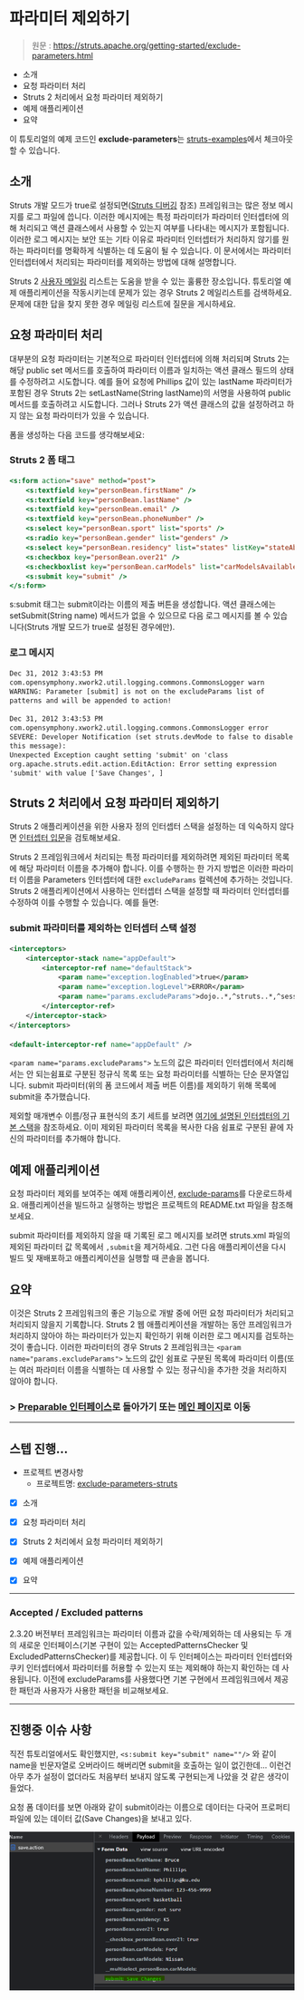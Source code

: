 # 파라미터 제외하기

> 원문 : https://struts.apache.org/getting-started/exclude-parameters.html

* 소개
* 요청 파라미터 처리
* Struts 2 처리에서 요청 파라미터 제외하기
* 예제 애플리케이션
* 요약


이 튜토리얼의 예제 코드인 **exclude-parameters**는 [struts-examples](https://github.com/apache/struts-examples)에서 체크아웃할 수 있습니다.



## 소개

Struts 개발 모드가 true로 설정되면([Struts 디버깅](../debugging-struts) 참조) 프레임워크는 많은 정보 메시지를 로그 파일에 씁니다. 이러한 메시지에는 특정 파라미터가 파라미터 인터셉터에 의해 처리되고 액션 클래스에서 사용할 수 있는지 여부를 나타내는 메시지가 포함됩니다. 이러한 로그 메시지는 보안 또는 기타 이유로 파라미터 인터셉터가 처리하지 않기를 원하는 파라미터를 명확하게 식별하는 데 도움이 될 수 있습니다. 이 문서에서는 파라미터 인터셉터에서 처리되는 파라미터를 제외하는 방법에 대해 설명합니다.

Struts 2 [사용자 메일링](http://struts.apache.org/mail.html) 리스트는 도움을 받을 수 있는 훌륭한 장소입니다. 튜토리얼 예제 애플리케이션을 작동시키는데 문제가 있는 경우 Struts 2 메일리스트를 검색하세요. 문제에 대한 답을 찾지 못한 경우 메일링 리스트에 질문을 게시하세요.





## 요청 파라미터 처리

대부분의 요청 파라미터는 기본적으로 파라미터 인터셉터에 의해 처리되며 Struts 2는 해당 public  set 메서드를 호출하여 파라미터 이름과 일치하는 액션 클래스 필드의 상태를 수정하려고 시도합니다. 예를 들어 요청에 Phillips 값이 있는 lastName 파라미터가 포함된 경우 Struts 2는 setLastName(String lastName)의 서명을 사용하여 public 메서드를 호출하려고 시도합니다. 그러나 Struts 2가 액션 클래스의 값을 설정하려고 하지 않는 요청 파라미터가 있을 수 있습니다.

폼을 생성하는 다음 코드를 생각해보세요:

### Struts 2 폼 태그

```jsp
<s:form action="save" method="post">
    <s:textfield key="personBean.firstName" /> 
    <s:textfield key="personBean.lastName" /> 
    <s:textfield key="personBean.email" />
    <s:textfield key="personBean.phoneNumber" />
    <s:select key="personBean.sport" list="sports" />
    <s:radio key="personBean.gender" list="genders" />
    <s:select key="personBean.residency" list="states" listKey="stateAbbr" listValue="stateName" />
    <s:checkbox key="personBean.over21" />
    <s:checkboxlist key="personBean.carModels" list="carModelsAvailable" />
    <s:submit key="submit" />
</s:form>
```

s:submit 태그는 submit이라는 이름의 제출 버튼을 생성합니다. 액션 클래스에는 setSubmit(String name) 메서드가 없을 수 있으므로 다음 로그 메시지를 볼 수 있습니다(Struts 개발 모드가 true로 설정된 경우에만).

### 로그 메시지

```
Dec 31, 2012 3:43:53 PM 
com.opensymphony.xwork2.util.logging.commons.CommonsLogger warn
WARNING: Parameter [submit] is not on the excludeParams list of patterns and will be appended to action!

Dec 31, 2012 3:43:53 PM com.opensymphony.xwork2.util.logging.commons.CommonsLogger error
SEVERE: Developer Notification (set struts.devMode to false to disable this message):
Unexpected Exception caught setting 'submit' on 'class org.apache.struts.edit.action.EditAction: Error setting expression 'submit' with value ['Save Changes', ]
```





## Struts 2 처리에서 요청 파라미터 제외하기

Struts 2 애플리케이션을 위한 사용자 정의 인터셉터 스택을 설정하는 데 익숙하지 않다면 [인터셉터 입문](../introducing-interceptors)을 검토해보세요.

Struts 2 프레임워크에서 처리되는 특정 파라미터를 제외하려면 제외된 파라미터 목록에 해당 파라미터 이름을 추가해야 합니다. 이를 수행하는 한 가지 방법은 이러한 파라미터 이름을 Parameters 인터셉터에 대한 `excludeParams` 컬렉션에 추가하는 것입니다. Struts 2 애플리케이션에서 사용하는 인터셉터 스택을 설정할 때 파라미터 인터셉터를 수정하여 이를 수행할 수 있습니다. 예를 들면:

### submit 파라미터를 제외하는 인터셉터 스택 설정

```xml
<interceptors>
    <interceptor-stack name="appDefault">
        <interceptor-ref name="defaultStack">
            <param name="exception.logEnabled">true</param>
            <param name="exception.logLevel">ERROR</param>
            <param name="params.excludeParams">dojo..*,^struts..*,^session..*,^request..*,^application..*,^servlet(Request|Response)..*,parameters...*,submit</param>
        </interceptor-ref>
    </interceptor-stack>
</interceptors>
		
<default-interceptor-ref name="appDefault" />
```

`<param name="params.excludeParams">` 노드의 값은 파라미터 인터셉터에서 처리해서는 안 되는쉼표로 구분된 정규식 목록 또는 요청 파라미터를 식별하는 단순 문자열입니다. submit 파라미터(위의 폼 코드에서 제출 버튼 이름)를 제외하기 위해 목록에 submit을 추가했습니다.

제외할 매개변수 이름/정규 표현식의 초기 세트를 보려면 [여기에 설명된 인터셉터의 기본 스택](https://struts.apache.org/core-developers/struts-default-xml.html)을 참조하세요. 이미 제외된 파라미터 목록을 복사한 다음 쉼표로 구분된 끝에 자신의 파라미터를 추가해야 합니다.





## 예제 애플리케이션

요청 파라미터 제외를 보여주는 예제 애플리케이션, [exclude-params](https://github.com/apache/struts-examples/tree/master/exclude-parameters)를 다운로드하세요. 애플리케이션을 빌드하고 실행하는 방법은 프로젝트의 README.txt 파일을 참조해보세요.

submit 파라미터를 제외하지 않을 때 기록된 로그 메시지를 보려면 struts.xml 파일의 제외된 파라미터 값 목록에서 `,submit`을 제거하세요. 그런 다음 애플리케이션을 다시 빌드 및 재배포하고 애플리케이션을 실행할 때 콘솔을 봅니다.





## 요약

이것은 Struts 2 프레임워크의 좋은 기능으로 개발 중에 어떤 요청 파라미터가 처리되고 처리되지 않을지 기록합니다. Struts 2 웹 애플리케이션을 개발하는 동안 프레임워크가 처리하지 않아야 하는 파라미터가 있는지 확인하기 위해 이러한 로그 메시지를 검토하는 것이 좋습니다. 이러한 파라미터의 경우 Struts 2 프레임워크는 `<param name="params.excludeParams">` 노드의 값인 쉼표로 구분된 목록에 파라미터 이름(또는 여러 파라미터 이름을 식별하는 데 사용할 수 있는 정규식)을 추가한 것을 처리하지 않아야 합니다.



### >  [Preparable 인터페이스](../preparable-interface)로 돌아가기 또는 [메인 페이지](../README.md)로 이동

---

## 스텝 진행...

* 프로젝트 변경사항
  * 프로젝트명: [exclude-parameters-struts](exclude-parameters-struts) 
  
* [x] 소개

* [x] 요청 파라미터 처리

* [x] Struts 2 처리에서 요청 파라미터 제외하기

* [x] 예제 애플리케이션

* [x] 요약

  

---

###  Accepted / Excluded patterns

2.3.20 버전부터 프레임워크는 파라미터 이름과 값을 수락/제외하는 데 사용되는 두 개의 새로운 인터페이스(기본 구현이 있는 AcceptedPatternsChecker 및 ExcludedPatternsChecker)를 제공합니다. 이 두 인터페이스는 파라미터 인터셉터와 쿠키 인터셉터에서 파라미터를 허용할 수 있는지 또는 제외해야 하는지 확인하는 데 사용됩니다. 이전에 excludeParams를 사용했다면 기본 구현에서 프레임워크에서 제공한 패턴과 사용자가 사용한 패턴을 비교해보세요.



---

## 진행중 이슈 사항

직전 튜토리얼에서도 확인했지만, `<s:submit key="submit" name=""/>` 와 같이 name을 빈문자열로 오버라이드 해버리면 submit을 호출하는 일이 없긴한데... 이런건 아무 추가 설정이 없더라도 처음부터 보내지 않도록 구현되는게 나았을 것 같은 생각이 들었다.

요청 폼 데이터를 보면 아래와 같이 submit이라는 이름으로 데이터는 다국어 프로퍼티 파일에 있는 데이터 값(Save Changes)을 보내고 있다.

![submit-param](doc-resources/submit-param.png)

